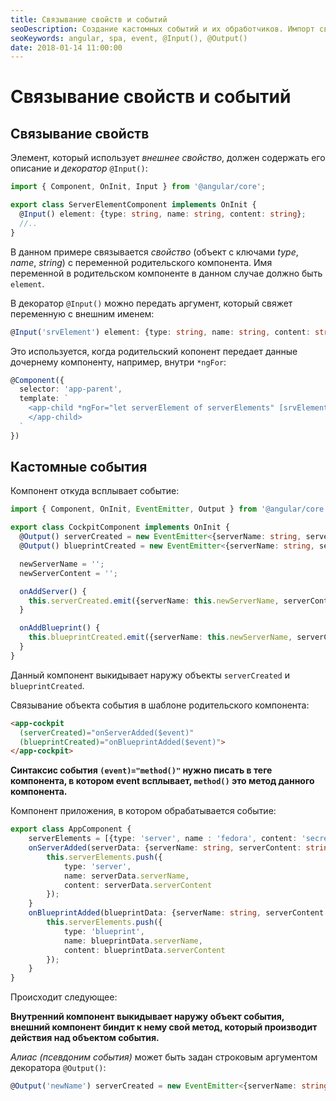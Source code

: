 ```yaml
---
title: Связывание свойств и событий
seoDescription: Создание кастомных событий и их обработчиков. Импорт свойств родительского компонента.
seoKeywords: angular, spa, event, @Input(), @Output()
date: 2018-01-14 11:00:00
---
```

# Связывание свойств и событий

## Связывание свойств

Элемент, который использует *внешнее свойство*, должен содержать его описание и *декоратор* `@Input()`:

```typescript
import { Component, OnInit, Input } from '@angular/core';

export class ServerElementComponent implements OnInit {
  @Input() element: {type: string, name: string, content: string};
  //..
}
```

В данном примере связывается *свойство* (объект с ключами *type*, *name*, *string*) с переменной родительского компонента. Имя переменной в родительском компоненте в данном случае должно быть `element`.

В декоратор `@Input()` можно передать аргумент, который свяжет переменную с внешним именем:

```typescript
@Input('srvElement') element: {type: string, name: string, content: string};
```

Это используется, когда родительский копонент передает данные дочернему компоненту, например, внутри `*ngFor`:

```typescript
@Component({
  selector: 'app-parent',
  template: `
    <app-child *ngFor="let serverElement of serverElements" [srvElement]="serverElement">
    </app-child>
  `
})
```

## Кастомные события

Компонент откуда всплывает событие:

```typescript
import { Component, OnInit, EventEmitter, Output } from '@angular/core';

export class CockpitComponent implements OnInit {
  @Output() serverCreated = new EventEmitter<{serverName: string, serverContent:string}>();
  @Output() blueprintCreated = new EventEmitter<{serverName: string, serverContent:string}>();

  newServerName = '';
  newServerContent = '';

  onAddServer() {
    this.serverCreated.emit({serverName: this.newServerName, serverContent: this.newServerContent});
  }

  onAddBlueprint() {
    this.blueprintCreated.emit({serverName: this.newServerName, serverContent: this.newServerContent});
  }
}
```

Данный компонент выкидывает наружу объекты `serverCreated` и `blueprintCreated`.

Связывание объекта события в шаблоне родительского компонента:

```html
<app-cockpit 
  (serverCreated)="onServerAdded($event)"
  (blueprintCreated)="onBlueprintAdded($event)">
</app-cockpit>
```

**Синтаксис события `(event)="method()"` нужно писать в теге компонента, в котором event всплывает, `method()` это метод данного компонента.**

Компонент приложения, в котором обрабатывается событие:

```typescript
export class AppComponent {
    serverElements = [{type: 'server', name : 'fedora', content: 'secret'}];
    onServerAdded(serverData: {serverName: string, serverContent: string}) {
        this.serverElements.push({
            type: 'server',
            name: serverData.serverName,
            content: serverData.serverContent
        });
    }
    onBlueprintAdded(blueprintData: {serverName: string, serverContent: string}) {
        this.serverElements.push({
            type: 'blueprint',
            name: blueprintData.serverName,
            content: blueprintData.serverContent
        });
    }
}
```

Происходит следующее: 

**Внутренний компонент выкидывает наружу объект события, внешний компонент биндит к нему свой метод, который производит действия над объектом события.**

*Алиас (псевдоним события)* может быть задан строковым аргументом декоратора `@Output()`:

```typescript
@Output('newName') serverCreated = new EventEmitter<{serverName: string, serverContent:string}>();
```